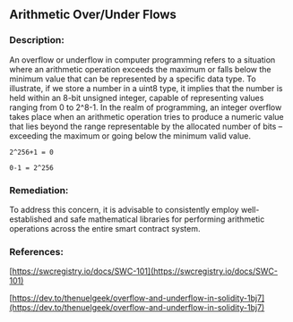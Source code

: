 ## Arithmetic Over/Under Flows

### Description:
An overflow or underflow in computer programming refers to a situation where an arithmetic operation exceeds the maximum or falls below the minimum value that can be represented by a specific data type. To illustrate, if we store a number in a uint8 type, it implies that the number is held within an 8-bit unsigned integer, capable of representing values ranging from 0 to 2^8-1. In the realm of programming, an integer overflow takes place when an arithmetic operation tries to produce a numeric value that lies beyond the range representable by the allocated number of bits – exceeding the maximum or going below the minimum valid value.

`2^256+1 = 0`

`0-1 = 2^256`

### Remediation:

To address this concern, it is advisable to consistently employ well-established and safe mathematical libraries for performing arithmetic operations across the entire smart contract system.

### References:

[https://swcregistry.io/docs/SWC-101](https://swcregistry.io/docs/SWC-101)

[https://dev.to/thenuelgeek/overflow-and-underflow-in-solidity-1bj7](https://dev.to/thenuelgeek/overflow-and-underflow-in-solidity-1bj7)

